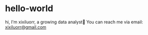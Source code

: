 # hello-world
hi, I'm xixiluorr, a growing data analyst🌱 
You can reach me via email: xixiluorr@gmail.com
